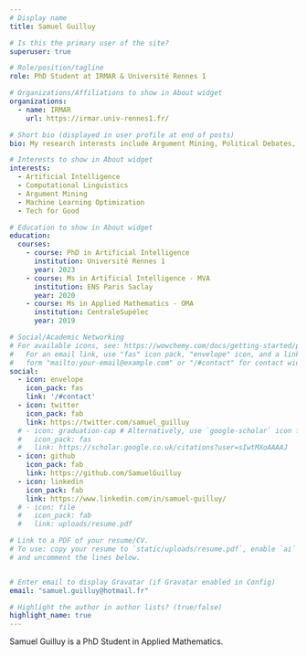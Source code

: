 ```yaml
---
# Display name
title: Samuel Guilluy

# Is this the primary user of the site?
superuser: true

# Role/position/tagline
role: PhD Student at IRMAR & Université Rennes 1 

# Organizations/Affiliations to show in About widget
organizations:
  - name: IRMAR
    url: https://irmar.univ-rennes1.fr/

# Short bio (displayed in user profile at end of posts)
bio: My research interests include Argument Mining, Political Debates, Natural LAnguage Processing, Graph Theory, Graph Neural Networks.

# Interests to show in About widget
interests:
  - Artificial Intelligence
  - Computational Linguistics
  - Argument Mining
  - Machine Learning Optimization
  - Tech for Good

# Education to show in About widget
education:
  courses:
    - course: PhD in Artificial Intelligence
      institution: Université Rennes 1
      year: 2023
    - course: Ms in Artificial Intelligence - MVA
      institution: ENS Paris Saclay 
      year: 2020
    - course: Ms in Applied Mathematics - OMA
      institution: CentraleSupélec
      year: 2019

# Social/Academic Networking
# For available icons, see: https://wowchemy.com/docs/getting-started/page-builder/#icons
#   For an email link, use "fas" icon pack, "envelope" icon, and a link in the
#   form "mailto:your-email@example.com" or "/#contact" for contact widget.
social:
  - icon: envelope
    icon_pack: fas
    link: '/#contact'
  - icon: twitter
    icon_pack: fab
    link: https://twitter.com/samuel_guilluy
  # - icon: graduation-cap # Alternatively, use `google-scholar` icon from `ai` icon pack
  #   icon_pack: fas
  #   link: https://scholar.google.co.uk/citations?user=sIwtMXoAAAAJ
  - icon: github
    icon_pack: fab
    link: https://github.com/SamuelGuilluy
  - icon: linkedin
    icon_pack: fab
    link: https://www.linkedin.com/in/samuel-guilluy/
  # - icon: file
  #   icon_pack: fab
  #   link: uploads/resume.pdf

# Link to a PDF of your resume/CV.
# To use: copy your resume to `static/uploads/resume.pdf`, enable `ai` icons in `params.toml`,
# and uncomment the lines below.


# Enter email to display Gravatar (if Gravatar enabled in Config)
email: "samuel.guilluy@hotmail.fr"

# Highlight the author in author lists? (true/false)
highlight_name: true
---
```


Samuel Guilluy is a PhD Student in Applied Mathematics.


<!-- {{< icon name="download" pack="fas" >}} Download my {{< staticref "uploads/resume.pdf" "newtab" >}}resumé{{< /staticref >}}. -->
